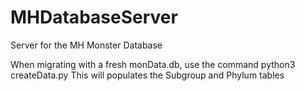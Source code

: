 # MHDatabaseServer
Server for the MH Monster Database

When migrating with a fresh monData.db, use the command 
python3 createData.py
This will populates the Subgroup and Phylum tables